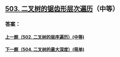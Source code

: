## [503. 二叉树的锯齿形层次遍历](https://leetcode-cn.com/problems/merge-two-sorted-lists/)（中等）





### 答案：



#### [上一题（502. 二叉树的层序遍历）(中等)](https://github.com/sdwwld/leetCode/blob/master/src/main/java/com/wld/java/leetcode/leetCode0502.md)

#### [下一题（504. 二叉树的最大深度）(简单)](https://github.com/sdwwld/leetCode/blob/master/src/main/java/com/wld/java/leetcode/leetCode0504.md)